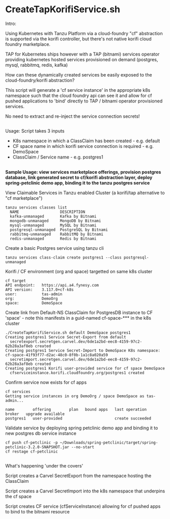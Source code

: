 # CreateTapKorifiService.sh

Intro:

Using Kubernetes with Tanzu Platform via a cloud-foundry "cf" abstraction is supported via the korifi controller, but there's not native korifi cloud foundry marketplace.

TAP for Kubernetes ships however with a TAP (bitnami) services operator providing kubernetes hosted services provisioned on demand (postgres, mysql, rabbitmq, redis, kafka)

How can these dynamically created services be easily exposed to the cloud-foundry/korifi abstraction?

This script will generate a 'cf service instance' in the appropriate k8s namespace such that the cloud foundry api can see it and allow for cf pushed applications to 'bind' directly to TAP / bitnami operator provisioned services. 

No need to extract and re-inject the service connection secrets!


##
Usage:
Script takes 3 inputs
- K8s namespace in which a ClassClaim has been created - e.g. default
- CF space name in which korifi service connection is required - e.g. DemoSpace
- ClassClaim / Service name - e.g. postgres1

##

**Sample Usage: view services marketplace offerings, provision postgres database, link generated secret to cf/korifi abstraction layer, deploy spring-petclinic demo app, binding it to the tanzu postgres service**

View Claimable Services in Tanzu enabled Cluster (a korifi/tap alternative to "cf marketplace")
```
tanzu services classes list
  NAME                  DESCRIPTION
  kafka-unmanaged       Kafka by Bitnami
  mongodb-unmanaged     MongoDB by Bitnami
  mysql-unmanaged       MySQL by Bitnami
  postgresql-unmanaged  PostgreSQL by Bitnami
  rabbitmq-unmanaged    RabbitMQ by Bitnami
  redis-unmanaged       Redis by Bitnami
```

Create a basic Postgres service using tanzu cli
```
tanzu services class-claim create postgres1 --class postgresql-unmanaged
```


Korifi / CF environment (org and space) targetted on same k8s cluster
```
cf target
API endpoint:   https://api.a4.fynesy.com
API version:    3.117.0+cf-k8s
user:           tas-admin
org:            DemoOrg
space:          DemoSpace
```

Create link from Default-NS ClassClaim for PostgresDB instance to CF 'space' - note this manifests in a guid-named cf-space-*** in the k8s cluster
```
./CreateTapKorifiService.sh default DemoSpace postgres1
Creating postgres1 Service Secret-Export from default
  secretexport.secretgen.carvel.dev/6de1a2bd-eec8-4159-97c2-62b28a3af8eb created
Creating postgres1 Service Secret-Import to DemoSpace K8s namespace: cf-space-41f93f77-d2ac-48c0-8f0b-1a1c8a020a59
  secretimport.secretgen.carvel.dev/6de1a2bd-eec8-4159-97c2-62b28a3af8eb created
Creating postgres1 Korifi user-provided service for cf space DemoSpace
  cfserviceinstance.korifi.cloudfoundry.org/postgres1 created
```
Confirm service now exists for cf apps
```
cf services
Getting service instances in org DemoOrg / space DemoSpace as tas-admin...

name        offering        plan   bound apps   last operation     broker   upgrade available
postgres1   user-provided                       create succeeded
```

Validate service by deploying spring petclinic demo app and binding it to new postgres db service instance
```
cf push cf-petclinic -p ~/Downloads/spring-petclinic/target/spring-petclinic-3.2.0-SNAPSHOT.jar --no-start
cf restage cf-petclinic
```


##
What's happening 'under the covers'

Script creates a Carvel SecretExport from the namespace hosting the ClassClaim

Script creates a Carvel SecretImport into the k8s namespace that underpins the cf space

Script creates CF service (cfServiceInstance) allowing for cf pushed apps to bind to the bitnami resource
